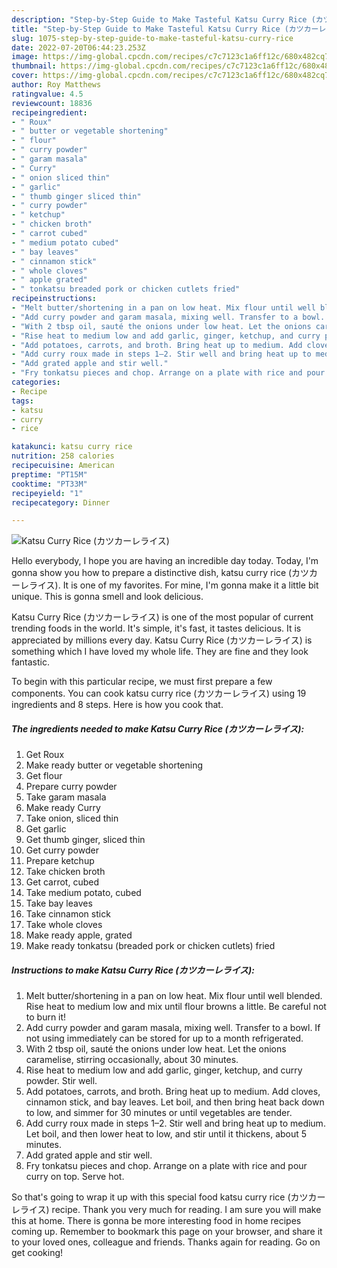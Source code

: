 ```yaml
---
description: "Step-by-Step Guide to Make Tasteful Katsu Curry Rice (カツカーレライス)"
title: "Step-by-Step Guide to Make Tasteful Katsu Curry Rice (カツカーレライス)"
slug: 1075-step-by-step-guide-to-make-tasteful-katsu-curry-rice
date: 2022-07-20T06:44:23.253Z
image: https://img-global.cpcdn.com/recipes/c7c7123c1a6ff12c/680x482cq70/katsu-curry-rice-カツカーレライス-recipe-main-photo.jpg
thumbnail: https://img-global.cpcdn.com/recipes/c7c7123c1a6ff12c/680x482cq70/katsu-curry-rice-カツカーレライス-recipe-main-photo.jpg
cover: https://img-global.cpcdn.com/recipes/c7c7123c1a6ff12c/680x482cq70/katsu-curry-rice-カツカーレライス-recipe-main-photo.jpg
author: Roy Matthews
ratingvalue: 4.5
reviewcount: 18836
recipeingredient:
- " Roux"
- " butter or vegetable shortening"
- " flour"
- " curry powder"
- " garam masala"
- " Curry"
- " onion sliced thin"
- " garlic"
- " thumb ginger sliced thin"
- " curry powder"
- " ketchup"
- " chicken broth"
- " carrot cubed"
- " medium potato cubed"
- " bay leaves"
- " cinnamon stick"
- " whole cloves"
- " apple grated"
- " tonkatsu breaded pork or chicken cutlets fried"
recipeinstructions:
- "Melt butter/shortening in a pan on low heat. Mix flour until well blended. Rise heat to medium low and mix until flour browns a little. Be careful not to burn it!"
- "Add curry powder and garam masala, mixing well. Transfer to a bowl. If not using immediately can be stored for up to a month refrigerated."
- "With 2 tbsp oil, sauté the onions under low heat. Let the onions caramelise, stirring occasionally, about 30 minutes."
- "Rise heat to medium low and add garlic, ginger, ketchup, and curry powder. Stir well."
- "Add potatoes, carrots, and broth. Bring heat up to medium. Add cloves, cinnamon stick, and bay leaves. Let boil, and then bring heat back down to low, and simmer for 30 minutes or until vegetables are tender."
- "Add curry roux made in steps 1–2. Stir well and bring heat up to medium. Let boil, and then lower heat to low, and stir until it thickens, about 5 minutes."
- "Add grated apple and stir well."
- "Fry tonkatsu pieces and chop. Arrange on a plate with rice and pour curry on top. Serve hot."
categories:
- Recipe
tags:
- katsu
- curry
- rice

katakunci: katsu curry rice 
nutrition: 258 calories
recipecuisine: American
preptime: "PT15M"
cooktime: "PT33M"
recipeyield: "1"
recipecategory: Dinner

---
```



![Katsu Curry Rice (カツカーレライス)](https://img-global.cpcdn.com/recipes/c7c7123c1a6ff12c/680x482cq70/katsu-curry-rice-カツカーレライス-recipe-main-photo.jpg)

Hello everybody, I hope you are having an incredible day today. Today, I'm gonna show you how to prepare a distinctive dish, katsu curry rice (カツカーレライス). It is one of my favorites. For mine, I'm gonna make it a little bit unique. This is gonna smell and look delicious.



Katsu Curry Rice (カツカーレライス) is one of the most popular of current trending foods in the world. It's simple, it's fast, it tastes delicious. It is appreciated by millions every day. Katsu Curry Rice (カツカーレライス) is something which I have loved my whole life. They are fine and they look fantastic.


To begin with this particular recipe, we must first prepare a few components. You can cook katsu curry rice (カツカーレライス) using 19 ingredients and 8 steps. Here is how you cook that.

<!--inarticleads1-->

##### The ingredients needed to make Katsu Curry Rice (カツカーレライス):

1. Get  Roux
1. Make ready  butter or vegetable shortening
1. Get  flour
1. Prepare  curry powder
1. Take  garam masala
1. Make ready  Curry
1. Take  onion, sliced thin
1. Get  garlic
1. Get  thumb ginger, sliced thin
1. Get  curry powder
1. Prepare  ketchup
1. Take  chicken broth
1. Get  carrot, cubed
1. Take  medium potato, cubed
1. Take  bay leaves
1. Take  cinnamon stick
1. Take  whole cloves
1. Make ready  apple, grated
1. Make ready  tonkatsu (breaded pork or chicken cutlets) fried




<!--inarticleads2-->

##### Instructions to make Katsu Curry Rice (カツカーレライス):

1. Melt butter/shortening in a pan on low heat. Mix flour until well blended. Rise heat to medium low and mix until flour browns a little. Be careful not to burn it!
1. Add curry powder and garam masala, mixing well. Transfer to a bowl. If not using immediately can be stored for up to a month refrigerated.
1. With 2 tbsp oil, sauté the onions under low heat. Let the onions caramelise, stirring occasionally, about 30 minutes.
1. Rise heat to medium low and add garlic, ginger, ketchup, and curry powder. Stir well.
1. Add potatoes, carrots, and broth. Bring heat up to medium. Add cloves, cinnamon stick, and bay leaves. Let boil, and then bring heat back down to low, and simmer for 30 minutes or until vegetables are tender.
1. Add curry roux made in steps 1–2. Stir well and bring heat up to medium. Let boil, and then lower heat to low, and stir until it thickens, about 5 minutes.
1. Add grated apple and stir well.
1. Fry tonkatsu pieces and chop. Arrange on a plate with rice and pour curry on top. Serve hot.




So that's going to wrap it up with this special food katsu curry rice (カツカーレライス) recipe. Thank you very much for reading. I am sure you will make this at home. There is gonna be more interesting food in home recipes coming up. Remember to bookmark this page on your browser, and share it to your loved ones, colleague and friends. Thanks again for reading. Go on get cooking!
